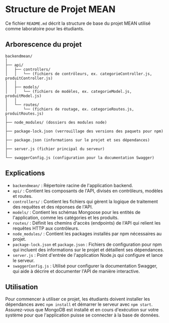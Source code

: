 
# Structure de Projet MEAN

Ce fichier `README.md` décrit la structure de base du projet MEAN utilisé comme laboratoire pour les étudiants.

## Arborescence du projet

```plaintext
backendmean/
│
├── api/
│   ├── controllers/
│   │   └── (fichiers de contrôleurs, ex. categorieController.js, produitController.js)
│   │
│   ├── models/
│   │   └── (fichiers de modèles, ex. categorieModel.js, produitModel.js)
│   │
│   └── routes/
│       └── (fichiers de routage, ex. categorieRoutes.js, produitRoutes.js)
│
├── node_modules/ (dossiers des modules node)
│
├── package-lock.json (verrouillage des versions des paquets pour npm)
│
├── package.json (informations sur le projet et ses dépendances)
│
├── server.js (fichier principal du serveur)
│
└── swaggerConfig.js (configuration pour la documentation Swagger)
```

## Explications

- `backendmean/` : Répertoire racine de l'application backend.
- `api/` : Contient les composants de l'API, divisés en contrôleurs, modèles et routes.
- `controllers/` : Contient les fichiers qui gèrent la logique de traitement des requêtes et des réponses de l'API.
- `models/` : Contient les schémas Mongoose pour les entités de l'application, comme les catégories et les produits.
- `routes/` : Définit les chemins d'accès (endpoints) de l'API qui relient les requêtes HTTP aux contrôleurs.
- `node_modules/` : Contient les packages installés par npm nécessaires au projet.
- `package-lock.json` et `package.json` : Fichiers de configuration pour npm qui incluent des informations sur le projet et détaillent ses dépendances.
- `server.js` : Point d'entrée de l'application Node.js qui configure et lance le serveur.
- `swaggerConfig.js` : Utilisé pour configurer la documentation Swagger, qui aide à décrire et documenter l'API de manière interactive.

## Utilisation

Pour commencer à utiliser ce projet, les étudiants doivent installer les dépendances avec `npm install` et démarrer le serveur avec `npm start`. Assurez-vous que MongoDB est installé et en cours d'exécution sur votre système pour que l'application puisse se connecter à la base de données.
